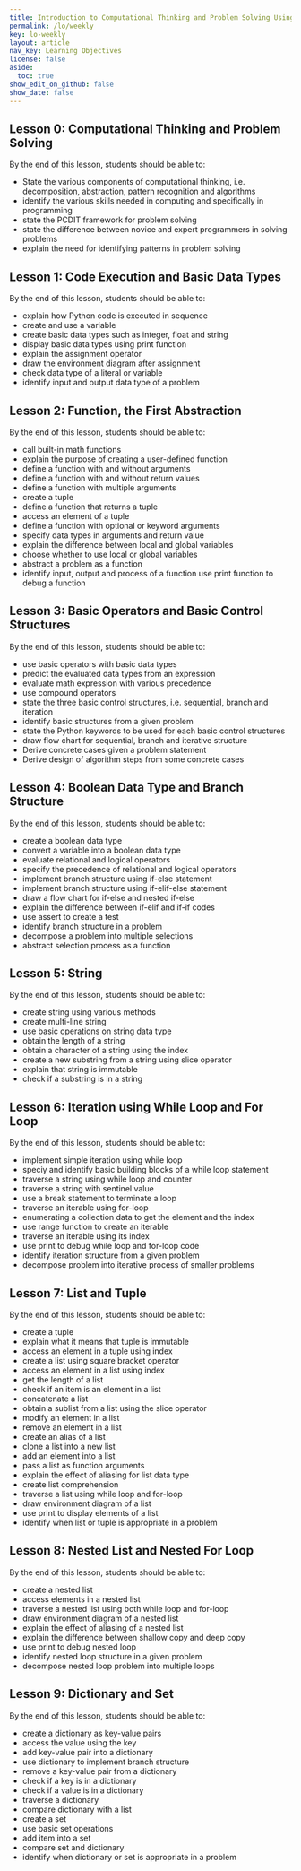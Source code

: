 ```yaml
---
title: Introduction to Computational Thinking and Problem Solving Using Python - Learning Objectives
permalink: /lo/weekly
key: lo-weekly
layout: article
nav_key: Learning Objectives
license: false
aside:
  toc: true
show_edit_on_github: false
show_date: false
---
```

## Lesson 0: Computational Thinking and Problem Solving 

By the end of this lesson, students should be able to:
* State the various components of computational thinking, i.e. decomposition, abstraction, pattern recognition and algorithms
* identify the various skills needed in computing and specifically in programming
* state the PCDIT framework for problem solving
* state the difference between novice and expert programmers in solving problems
* explain the need for identifying patterns in problem solving

## Lesson 1: Code Execution and Basic Data Types
By the end of this lesson, students should be able to:

* explain how Python code is executed in sequence
* create and use a variable
* create basic data types such as integer, float and string 
* display basic data types using print function
* explain the assignment operator
* draw the environment diagram after assignment
* check data type of a literal or variable
* identify input and output data type of a problem

## Lesson 2: Function, the First Abstraction
By the end of this lesson, students should be able to:

* call built-in math functions
* explain the purpose of creating a user-defined function
* define a function with and without arguments
* define a function with and without return values
* define a function with multiple arguments 
* create a tuple 
* define a function that returns a tuple
* access an element of a tuple
* define a function with optional or keyword arguments
* specify data types in arguments and return value
* explain the difference between local and global variables
* choose whether to use local or global variables
* abstract a problem as a function
* identify input, output and process of a function
 use print function to debug a function

## Lesson 3: Basic Operators and Basic Control Structures
By the end of this lesson, students should be able to:
* use basic operators with basic data types
* predict the evaluated data types from an expression
* evaluate math expression with various precedence
* use compound operators
* state the three basic control structures, i.e. sequential, branch and iteration
* identify basic structures from a given problem
* state the Python keywords to be used for each basic control structures
* draw flow chart for sequential, branch and iterative structure
* Derive concrete cases given a problem statement
* Derive design of algorithm steps from some concrete cases

## Lesson 4: Boolean Data Type and Branch Structure

By the end of this lesson, students should be able to:
* create a boolean data type
* convert a variable into a boolean data type
* evaluate relational and logical operators
* specify the precedence of relational and logical operators
* implement branch structure using if-else statement
* implement branch structure using if-elif-else statement
* draw a flow chart for if-else and nested if-else
* explain the difference between if-elif and if-if codes
* use assert to create a test
* identify branch structure in a problem
* decompose a problem into multiple selections
* abstract selection process as a function

## Lesson 5: String

By the end of this lesson, students should be able to:
* create string using various methods
* create multi-line string
* use basic operations on string data type
* obtain the length of a string
* obtain a character of a string using the index
* create a new substring from a string using slice operator
* explain that string is immutable
* check if a substring is in a string

## Lesson 6: Iteration using While Loop and For Loop

By the end of this lesson, students should be able to:
* implement simple iteration using while loop
* speciy and identify basic building blocks of a while loop statement
* traverse a string using while loop and counter
* traverse a string with sentinel value
* use a break statement to terminate a loop
* traverse an iterable using for-loop 
* enumerating a collection data to get the element and the index
* use range function to create an iterable
* traverse an iterable using its index
* use print to debug while loop and for-loop code
* identify iteration structure from a given problem
* decompose problem into iterative process of smaller problems

## Lesson 7: List and Tuple

By the end of this lesson, students should be able to:
* create a tuple
* explain what it means that tuple is immutable
* access an element in a tuple using index
* create a list using square bracket operator
* access an element in a list using index
* get the length of a list
* check if an item is an element in a list
* concatenate a list
* obtain a sublist from a list using the slice operator
* modify an element in a list
* remove an element in a list
* create an alias of a list
* clone a list into a new list
* add an element into a list
* pass a list as function arguments
* explain the effect of aliasing for list data type
* create list comprehension
* traverse a list using while loop and for-loop
* draw environment diagram of a list
* use print to display elements of a list
* identify when list or tuple is appropriate in a problem

## Lesson 8: Nested List and Nested For Loop

By the end of this lesson, students should be able to:
* create a nested list
* access elements in a nested list
* traverse a nested list using both while loop and for-loop
* draw environment diagram of a nested list
* explain the effect of aliasing of a nested list
* explain the difference between shallow copy and deep copy
* use print to debug nested loop
* identify nested loop structure in a given problem
* decompose nested loop problem into multiple loops


## Lesson 9: Dictionary and Set

By the end of this lesson, students should be able to:
* create a dictionary as key-value pairs
* access the value using the key
* add key-value pair into a dictionary
* use dictionary to implement branch structure
* remove a key-value pair from a dictionary
* check if a key is in a dictionary
* check if a value is in a dictionary
* traverse a dictionary 
* compare dictionary with a list
* create a set
* use basic set operations
* add item into a set
* compare set and dictionary
* identify when dictionary or set is appropriate in a problem
